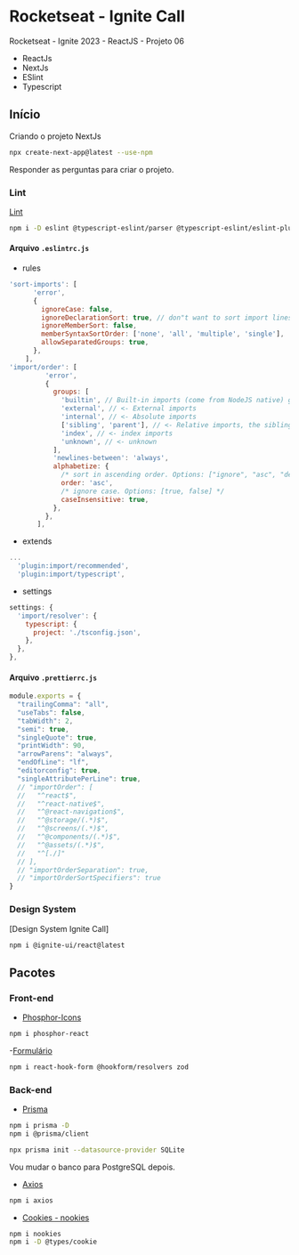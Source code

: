 # Rocketseat - Ignite Call

Rocketseat - Ignite 2023 - ReactJS - Projeto 06

- ReactJs
- NextJs
- ESlint
- Typescript


## Início

Criando o projeto NextJs

```bash
npx create-next-app@latest --use-npm
```

Responder as perguntas para criar o projeto.


### Lint
[Lint](https://medium.com/weekly-webtips/how-to-sort-imports-like-a-pro-in-typescript-4ee8afd7258a)

```bash
npm i -D eslint @typescript-eslint/parser @typescript-eslint/eslint-plugin prettier eslint-config-prettier eslint-plugin-prettier eslint-plugin-import eslint-import-resolver-typescript
```


#### Arquivo `.eslintrc.js`
  - rules

```javascript
'sort-imports': [
      'error',
      {
        ignoreCase: false,
        ignoreDeclarationSort: true, // don"t want to sort import lines, use eslint-plugin-import instead
        ignoreMemberSort: false,
        memberSyntaxSortOrder: ['none', 'all', 'multiple', 'single'],
        allowSeparatedGroups: true,
      },
    ],
'import/order': [
         'error',
         {
           groups: [
             'builtin', // Built-in imports (come from NodeJS native) go first
             'external', // <- External imports
             'internal', // <- Absolute imports
             ['sibling', 'parent'], // <- Relative imports, the sibling and parent types they can be mingled together
             'index', // <- index imports
             'unknown', // <- unknown
           ],
           'newlines-between': 'always',
           alphabetize: {
             /* sort in ascending order. Options: ["ignore", "asc", "desc"] */
             order: 'asc',
             /* ignore case. Options: [true, false] */
             caseInsensitive: true,
           },
         },
       ],
```



  - extends
```javascript
...
  'plugin:import/recommended',
  'plugin:import/typescript',
```


  - settings
  ```javascript
  settings: {
    'import/resolver': {
      typescript: {
        project: './tsconfig.json',
      },
    },
  },
  ```



#### Arquivo `.prettierrc.js`

```javascript
module.exports = {
  "trailingComma": "all",
  "useTabs": false,
  "tabWidth": 2,
  "semi": true,
  "singleQuote": true,
  "printWidth": 90,
  "arrowParens": "always",
  "endOfLine": "lf",
  "editorconfig": true,
  "singleAttributePerLine": true,
  // "importOrder": [
  //   "^react$",
  //   "^react-native$",
  //   "^@react-navigation$",
  //   "^@storage/(.*)$",
  //   "^@screens/(.*)$",
  //   "^@components/(.*)$",
  //   "^@assets/(.*)$",
  //   "^[./]"
  // ],
  // "importOrderSeparation": true,
  // "importOrderSortSpecifiers": true
}
```




### Design System

[Design System Ignite Call]
```bash
npm i @ignite-ui/react@latest
```



## Pacotes

### Front-end
- [Phosphor-Icons](https://phosphoricons.com/)

```bash
npm i phosphor-react
```



-[Formulário](https://react-hook-form.com/)

```bash
npm i react-hook-form @hookform/resolvers zod
```




### Back-end

- [Prisma](https://www.prisma.io/)

```bash
npm i prisma -D
npm i @prisma/client

npx prisma init --datasource-provider SQLite
```
Vou mudar o banco para PostgreSQL depois.




- [Axios](https://axios-http.com/)

```bash
npm i axios
```



- [Cookies - nookies](https://www.npmjs.com/package/nookies)

```bash
npm i nookies
npm i -D @types/cookie
```
